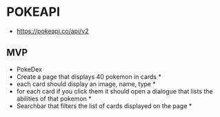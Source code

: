 # POKEAPI

- https://pokeapi.co/api/v2

## MVP

- PokeDex
- Create a page that displays 40 pokemon in cards \*
- each card should display an image, name, type \*
- for each card if you click them it should open a dialogue that lists the abilities of that pokemon \*
- Searchbar that filters the list of cards displayed on the page \*
